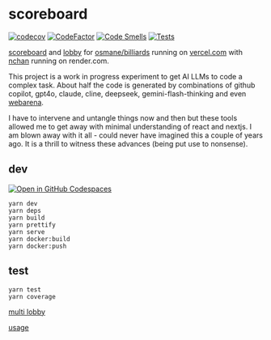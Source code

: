 # scoreboard

[![codecov](https://codecov.io/gh/osmane/scoreboard/graph/badge.svg?token=70UENFYO7P)](https://codecov.io/gh/osmane/scoreboard)
[![CodeFactor](https://www.codefactor.io/repository/github/osmane/scoreboard/badge)](https://www.codefactor.io/repository/github/osmane/scoreboard)
[![Code Smells](https://sonarcloud.io/api/project_badges/measure?project=osmane_scoreboard&metric=code_smells)](https://sonarcloud.io/summary/new_code?id=osmane_scoreboard)
[![Tests](https://github.com/osmane/scoreboard/actions/workflows/main.yml/badge.svg)](https://github.com/osmane/scoreboard/actions/workflows/main.yml)

[scoreboard](https://scoreboard-osmane.vercel.app/leaderboard.html) and [lobby](https://scoreboard-osmane.vercel.app/lobby) for [osmane/billiards](https://github.com/osmane/billiards) running on [vercel.com](https://vercel.com/osmanes-projects/scoreboard) with [nchan](https://billiards-network.onrender.com/) running on render.com.

This project is a work in progress experiment to get AI LLMs to code a complex task. About half the code is generated by combinations of github copilot, gpt4o, claude, cline, deepseek, gemini-flash-thinking and even [webarena](https://web.lmarena.ai/).

I have to intervene and untangle things now and then but these tools allowed me to get away with minimal understanding of react and nextjs. I am blown away with it all - could never have imagined this a couple of years ago. It is a thrill to witness these advances (being put use to nonsense).

## dev

[![Open in GitHub Codespaces](https://github.com/codespaces/badge.svg)](https://codespaces.new/osmane/scoreboard)

```shell
yarn dev
yarn deps
yarn build
yarn prettify
yarn serve
yarn docker:build
yarn docker:push
```

## test

```shell
yarn test
yarn coverage
```
[multi lobby](https://scoreboard-osmane.vercel.app/test.html)

[usage](https://scoreboard-osmane.vercel.app/usage.html)
